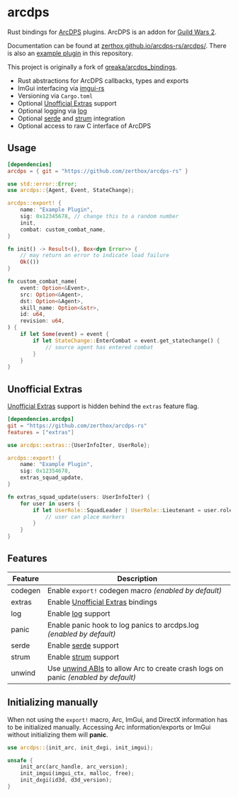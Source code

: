 # arcdps

Rust bindings for [ArcDPS](https://www.deltaconnected.com/arcdps/) plugins.
ArcDPS is an addon for [Guild Wars 2](https://guildwars2.com).

Documentation can be found at [zerthox.github.io/arcdps-rs/arcdps/](https://zerthox.github.io/arcdps-rs/arcdps/).
There is also an [example plugin](../arcdps_example_plugin) in this repository.

This project is originally a fork of [greaka/arcdps_bindings](https://github.com/greaka/arcdps_bindings).

- Rust abstractions for ArcDPS callbacks, types and exports
- ImGui interfacing via [imgui-rs](https://github.com/imgui-rs/imgui-rs)
- Versioning via `Cargo.toml`
- Optional [Unofficial Extras](https://github.com/Krappa322/arcdps_unofficial_extras_releases) support
- Optional logging via [log](https://github.com/rust-lang/log)
- Optional [serde](https://serde.rs/) and [strum](https://docs.rs/strum/latest/strum/) integration
- Optional access to raw C interface of ArcDPS

## Usage
```toml
[dependencies]
arcdps = { git = "https://github.com/zerthox/arcdps-rs" }
```

```rs
use std::error::Error;
use arcdps::{Agent, Event, StateChange};

arcdps::export! {
    name: "Example Plugin",
    sig: 0x12345678, // change this to a random number
    init,
    combat: custom_combat_name,
}

fn init() -> Result<(), Box<dyn Error>> {
    // may return an error to indicate load failure
    Ok(())
}

fn custom_combat_name(
    event: Option<&Event>,
    src: Option<&Agent>,
    dst: Option<&Agent>,
    skill_name: Option<&str>,
    id: u64,
    revision: u64,
) {
    if let Some(event) = event {
        if let StateChange::EnterCombat = event.get_statechange() {
            // source agent has entered combat
        }
    }
}
```

## Unofficial Extras
[Unofficial Extras](https://github.com/Krappa322/arcdps_unofficial_extras_releases) support is hidden behind the `extras` feature flag.

```toml
[dependencies.arcdps]
git = "https://github.com/zerthox/arcdps-rs"
features = ["extras"]
```

```rs
use arcdps::extras::{UserInfoIter, UserRole};

arcdps::export! {
    name: "Example Plugin",
    sig: 0x12354678,
    extras_squad_update,
}

fn extras_squad_update(users: UserInfoIter) {
    for user in users {
        if let UserRole::SquadLeader | UserRole::Lieutenant = user.role {
            // user can place markers
        }
    }
}
```

## Features

| Feature | Description |
|---|---|
| codegen | Enable `export!` codegen macro *(enabled by default)* |
| extras | Enable [Unofficial Extras](https://github.com/Krappa322/arcdps_unofficial_extras_releases) bindings |
| log | Enable [log](https://github.com/rust-lang/log) support |
| panic | Enable panic hook to log panics to arcdps.log *(enabled by default)* |
| serde | Enable [serde](https://serde.rs/) support |
| strum | Enable [strum](https://docs.rs/strum/latest/strum/) support |
| unwind | Use [unwind ABIs](https://doc.rust-lang.org/reference/items/functions.html#unwinding) to allow Arc to create crash logs on panic *(enabled by default)* |

## Initializing manually

When not using the `export!` macro, Arc, ImGui, and DirectX information has to be initialized manually.
Accessing Arc information/exports or ImGui without initializing them will **panic**.

```rs
use arcdps::{init_arc, init_dxgi, init_imgui};

unsafe {
    init_arc(arc_handle, arc_version);
    init_imgui(imgui_ctx, malloc, free);
    init_dxgi(id3d, d3d_version);
}
```
